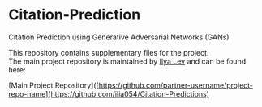 # Citation-Prediction
Citation Prediction using Generative Adversarial Networks (GANs)

This repository contains supplementary files for the project.  
The main project repository is maintained by [Ilya Lev](https://github.com/ilia054) and can be found here:

[Main Project Repository]([https://github.com/partner-username/project-repo-name](https://github.com/ilia054/Citation-Predictions)

